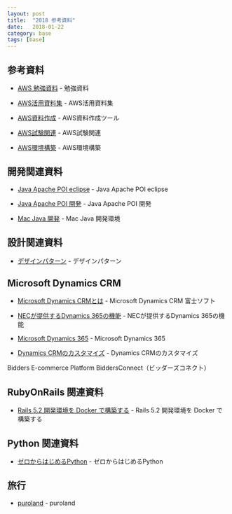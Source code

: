 ```yaml
---
layout: post
title:  "2018 参考資料"
date:   2018-01-22
category: base
tags: [base]
---
```


## 参考資料

- [AWS 勉強資料](https://qiita.com/hiroshik1985/items/6433d5de97ac55fedfde) - 勉強資料

- [AWS活用資料集](https://aws.amazon.com/jp/aws-jp-introduction/) - AWS活用資料集

- [AWS資料作成](https://cacoo.com/ja/) - AWS資料作成ツール

- [AWS試験関連](https://aws.koiwaclub.com/) - AWS試験関連

- [AWS環境構築](https://qiita.com/tiwu_official/items/220e00c9a18c6c8adb54#_reference-baf5c073462282e837ca) - AWS環境構築


## 開発関連資料

- [Java Apache POI eclipse](http://azuki-milk.hatenablog.com/entry/2015/11/11/143853) - Java Apache POI eclipse

- [Java Apache POI 開発](https://github.com/apache/poi/tree/trunk/src/java/org/apache/poi/ss/formula/functions) - Java Apache POI 開発

- [Mac Java 開発](https://www.jianshu.com/p/69da7e503239) - Mac Java 開発環境

## 設計関連資料
- [デザインパターン](https://thinkit.co.jp/article/13182) - デザインパターン

## Microsoft Dynamics CRM

- [Microsoft Dynamics CRMとは](https://www.fsi-ms-solution.jp/dynamicscrm/about.html) - Microsoft Dynamics CRM 富士ソフト

- [NECが提供するDynamics 365の機能](http://jpn.nec.com/solution/mssolutions/data/crm.html) - NECが提供するDynamics 365の機能

- [Microsoft Dynamics 365](https://msdn.microsoft.com/ja-jp/library/hh547453.aspx) - Microsoft Dynamics 365

- [Dynamics CRMのカスタマイズ](https://techinfoofmicrosofttech.osscons.jp/index.php?CRM%E3%81%AE%E3%82%AB%E3%82%B9%E3%82%BF%E3%83%9E%E3%82%A4%E3%82%BA) - Dynamics CRMのカスタマイズ


Bidders E-commerce Platform
BiddersConnect（ビッダーズコネクト）

## RubyOnRails 関連資料

- [Rails 5.2 開発環境を Docker で構築する](http://developer.feedforce.jp/entry/2018/02/11/140012) - Rails 5.2 開発環境を Docker で構築する

## Python 関連資料
- [ゼロからはじめるPython](https://news.mynavi.jp/series/zeropython) - ゼロからはじめるPython

## 旅行
- [puroland](https://www.puroland.jp/) - puroland
